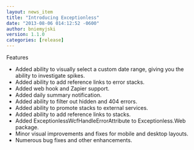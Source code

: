 ```yaml
---
layout: news_item
title: "Introducing Exceptionless"
date: "2013-08-06 014:12:52 -0600"
author: bniemyjski
version: 1.1.0
categories: [release]
---
```


Features
* Added ability to visually select a custom date range, giving you the ability to investigate spikes.
* Added ability to add reference links to error stacks.
* Added web hook and Zapier support.
* Added daily summary notification.
* Added ability to filter out hidden and 404 errors.
* Added ability to promote stacks to external services.
* Added ability to add reference links to stacks.
* Added ExceptionlessWcfHandleErrorAttribute to Exceptionless.Web package.
* Minor visual improvements and fixes for mobile and desktop layouts.
* Numerous bug fixes and other enhancements.
